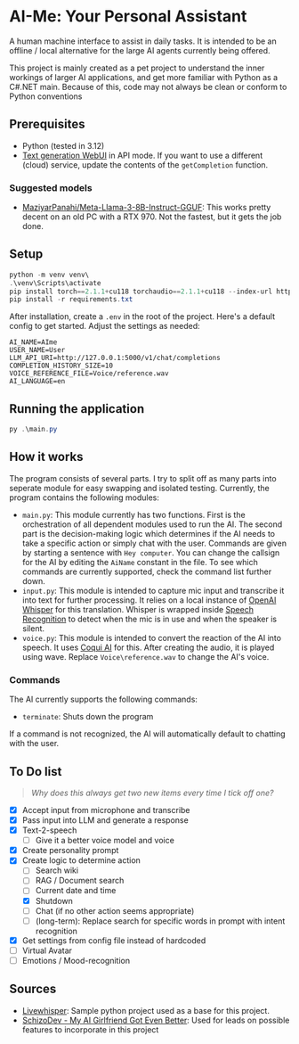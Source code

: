 # AI-Me: Your Personal Assistant
A human machine interface to assist in daily tasks. It is intended to be an offline / local alternative for the large AI agents currently being offered.

This project is mainly created as a pet project to understand the inner workings of larger AI applications, and get more familiar with Python as a C#.NET main. Because of this, code may not always be clean or conform to Python conventions

## Prerequisites
- Python (tested in 3.12)
- [Text generation WebUI](https://github.com/oobabooga/text-generation-webui/) in API mode. If you want to use a different (cloud) service, update the contents of the `getCompletion` function.

### Suggested models
- [MaziyarPanahi/Meta-Llama-3-8B-Instruct-GGUF](https://huggingface.co/MaziyarPanahi/Meta-Llama-3-8B-Instruct-GGUF): This works pretty decent on an old PC with a RTX 970. Not the fastest, but it gets the job done.

## Setup
```powershell
python -m venv venv\
.\venv\Scripts\activate
pip install torch==2.1.1+cu118 torchaudio==2.1.1+cu118 --index-url https://download.pytorch.org/whl/cu118
pip install -r requirements.txt
```

After installation, create a `.env` in the root of the project. Here's a default config to get started. Adjust the settings as needed:

```
AI_NAME=AIme
USER_NAME=User
LLM_API_URI=http://127.0.0.1:5000/v1/chat/completions
COMPLETION_HISTORY_SIZE=10
VOICE_REFERENCE_FILE=Voice/reference.wav
AI_LANGUAGE=en
```

## Running the application
```powershell
py .\main.py
```

## How it works
The program consists of several parts. I try to split off as many parts into seperate module for easy swapping and isolated testing. Currently, the program contains the following modules:

- `main.py`: This module currently has two functions. First is the orchestration of all dependent modules used to run the AI. The second part is the decision-making logic which determines if the AI needs to take a specific action or simply chat with the user. Commands are given by starting a sentence with `Hey computer`. You can change the callsign for the AI by editing the `AiName` constant in the file. To see which commands are currently supported, check the command list further down.
- `input.py`: This module is intended to capture mic input and transcribe it into text for further processing. It relies on a local instance of [OpenAI Whisper](https://github.com/openai/whisper) for this translation. Whisper is wrapped inside [Speech Recognition](https://github.com/Uberi/speech_recognition/) to detect when the mic is in use and when the speaker is silent.
- `voice.py`: This module is intended to convert the reaction of the AI into speech. It uses [Coqui AI](https://github.com/idiap/coqui-ai-TTS) for this. After creating the audio, it is played using wave. Replace `Voice\reference.wav` to change the AI's voice.

### Commands
The AI currently supports the following commands:
- `terminate`: Shuts down the program

If a command is not recognized, the AI will automatically default to chatting with the user.

## To Do list
>*Why does this always get two new items every time I tick off one?*
- [x] Accept input from microphone and transcribe
- [x] Pass input into LLM and generate a response
- [x] Text-2-speech
  - [ ] Give it a better voice model and voice
- [x] Create personality prompt
- [x] Create logic to determine action
  - [ ] Search wiki
  - [ ] RAG / Document search
  - [ ] Current date and time
  - [x] Shutdown
  - [ ] Chat (if no other action seems appropriate)
  - [ ] (long-term): Replace search for specific words in prompt with intent recognition
- [x] Get settings from config file instead of hardcoded
- [ ] Virtual Avatar
- [ ] Emotions / Mood-recognition

## Sources
- [Livewhisper](https://github.com/Nikorasu/LiveWhisper): Sample python project used as a base for this project.
- [SchizoDev - My AI Girlfriend Got Even Better](https://www.youtube.com/watch?v=g0KMPpakuJc&ab_channel=SchizoDev): Used for leads on possible features to incorporate in this project